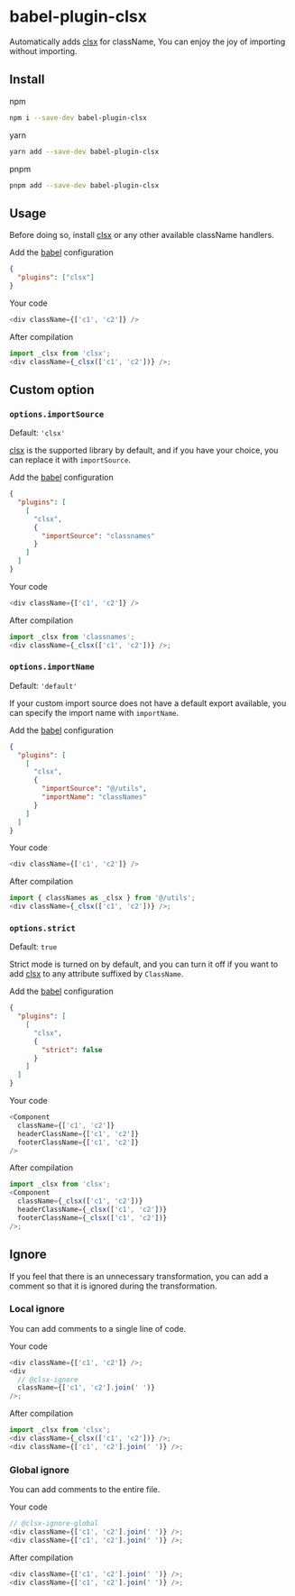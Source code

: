 # babel-plugin-clsx

Automatically adds [clsx](https://github.com/lukeed/clsx) for className, You can enjoy the joy of importing without importing.

## Install

npm

```bash
npm i --save-dev babel-plugin-clsx
```

yarn

```bash
yarn add --save-dev babel-plugin-clsx
```

pnpm

```bash
pnpm add --save-dev babel-plugin-clsx
```

## Usage

Before doing so, install [clsx](https://github.com/lukeed/clsx) or any other available className handlers.

Add the [babel](https://babel.dev/docs/plugins) configuration

```json
{
  "plugins": ["clsx"]
}
```

Your code

```js
<div className={['c1', 'c2']} />
```

After compilation

```js
import _clsx from 'clsx';
<div className={_clsx(['c1', 'c2'])} />;
```

## Custom option

### `options.importSource`

Default: `'clsx'`

[clsx](https://github.com/lukeed/clsx) is the supported library by default, and if you have your choice, you can replace it with `importSource`.

Add the [babel](https://babel.dev/docs/plugins) configuration

```json
{
  "plugins": [
    [
      "clsx",
      {
        "importSource": "classnames"
      }
    ]
  ]
}
```

Your code

```js
<div className={['c1', 'c2']} />
```

After compilation

```js
import _clsx from 'classnames';
<div className={_clsx(['c1', 'c2'])} />;
```

### `options.importName`

Default: `'default'`

If your custom import source does not have a default export available, you can specify the import name with `importName`.

Add the [babel](https://babel.dev/docs/plugins) configuration

```json
{
  "plugins": [
    [
      "clsx",
      {
        "importSource": "@/utils",
        "importName": "classNames"
      }
    ]
  ]
}
```

Your code

```js
<div className={['c1', 'c2']} />
```

After compilation

```js
import { classNames as _clsx } from '@/utils';
<div className={_clsx(['c1', 'c2'])} />;
```

### `options.strict`

Default: `true`

Strict mode is turned on by default, and you can turn it off if you want to add [clsx](https://github.com/lukeed/clsx) to any attribute suffixed by `ClassName`.

Add the [babel](https://babel.dev/docs/plugins) configuration

```json
{
  "plugins": [
    [
      "clsx",
      {
        "strict": false
      }
    ]
  ]
}
```

Your code

```js
<Component
  className={['c1', 'c2']}
  headerClassName={['c1', 'c2']}
  footerClassName={['c1', 'c2']}
/>
```

After compilation

```js
import _clsx from 'clsx';
<Component
  className={_clsx(['c1', 'c2'])}
  headerClassName={_clsx(['c1', 'c2'])}
  footerClassName={_clsx(['c1', 'c2'])}
/>;
```

## Ignore

If you feel that there is an unnecessary transformation, you can add a comment so that it is ignored during the transformation.

### Local ignore

You can add comments to a single line of code.

Your code

```js
<div className={['c1', 'c2']} />;
<div
  // @clsx-ignore
  className={['c1', 'c2'].join(' ')}
/>;
```

After compilation

```js
import _clsx from 'clsx';
<div className={_clsx(['c1', 'c2'])} />;
<div className={['c1', 'c2'].join(' ')} />;
```

### Global ignore

You can add comments to the entire file.

Your code

```js
// @clsx-ignore-global
<div className={['c1', 'c2'].join(' ')} />;
<div className={['c1', 'c2'].join(' ')} />;
```

After compilation

```js
<div className={['c1', 'c2'].join(' ')} />;
<div className={['c1', 'c2'].join(' ')} />;
```
